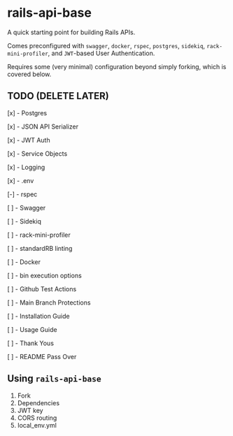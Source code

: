 # rails-api-base
A quick starting point for building Rails APIs. 

Comes preconfigured with `swagger`, `docker`, `rspec`, `postgres`, `sidekiq`, `rack-mini-profiler`, and `JWT`-based User Authentication. 

Requires some (very minimal) configuration beyond simply forking, which is covered below.

## TODO (DELETE LATER)
[x] - Postgres

[x] - JSON API Serializer

[x] - JWT Auth

[x] - Service Objects

[x] - Logging

[x] -  .env

[-] - rspec

[ ] - Swagger

[ ] - Sidekiq

[ ] - rack-mini-profiler

[ ] - standardRB linting

[ ] - Docker

[ ] - bin execution options

[ ] - Github Test Actions

[ ] - Main Branch Protections

[ ] - Installation Guide

[ ] - Usage Guide

[ ] - Thank Yous

[ ] - README Pass Over

## Using `rails-api-base`
1. Fork
1. Dependencies
1. JWT key
1. CORS routing
1. local_env.yml